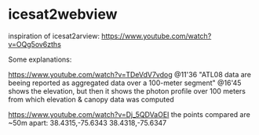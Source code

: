 # icesat2webview


inspiration of icesat2arview:
https://www.youtube.com/watch?v=OQg5ov6zths



Some explanations:

https://www.youtube.com/watch?v=TDeVdV7vdog 
@11'36
"ATL08 data are beeing reported as aggregated data over a 100-meter segment"
@16'45
shows the elevation, but then it shows the photon profile over 100 meters from which elevation & canopy data was computed




https://www.youtube.com/watch?v=Dj_5QDVaOEI
the points compared are ~50m apart:
38.4315,-75.6343
38.4318,-75.6347



